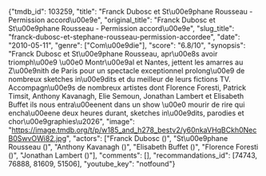 {"tmdb_id": 103259, "title": "Franck Dubosc et St\u00e9phane Rousseau - Permission accord\u00e9e", "original_title": "Franck Dubosc et St\u00e9phane Rousseau - Permission accord\u00e9e", "slug_title": "franck-dubosc-et-stephane-rousseau-permission-accordee", "date": "2010-05-11", "genre": ["Com\u00e9die"], "score": "6.8/10", "synopsis": "Franck Dubosc et St\u00e9phane Rousseau, apr\u00e8s avoir triomph\u00e9 \u00e0 Montr\u00e9al et Nantes, jettent les amarres au Z\u00e9nith de Paris pour un spectacle exceptionnel prolong\u00e9 de nombreux sketches in\u00e9dits et du meilleur de leurs fictions TV. Accompagn\u00e9s de nombreux artistes dont Florence Foresti, Patrick Timsit, Anthony Kavanagh, Elie Semoun, Jonathan Lambert et Elisabeth Buffet ils nous entra\u00eenent dans un show \u00e0 mourir de rire qui encha\u00eene deux heures durant, sketches in\u00e9dits, parodies et chor\u00e9graphies\u2026", "image": "https://image.tmdb.org/t/p/w185_and_h278_bestv2/y60nkaVHqBCkh0NecB0SwvOWi82.jpg", "actors": ["Franck Dubosc ()", "St\u00e9phane Rousseau ()", "Anthony Kavanagh ()", "Elisabeth Buffet ()", "Florence Foresti ()", "Jonathan Lambert ()"], "comments": [], "recommandations_id": [74743, 76888, 81609, 51506], "youtube_key": "notfound"}
